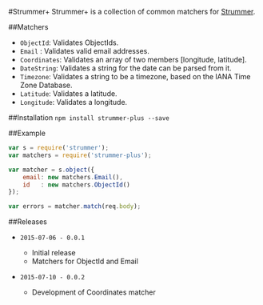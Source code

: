 #Strummer+
Strummer+ is a collection of common matchers for [Strummer](https://github.com/TabDigital/strummer).

##Matchers
- `ObjectId`: Validates ObjectIds.
- `Email`   : Validates valid email addresses.
- `Coordinates`: Validates an array of two members [longitude, latitude].
- `DateString`: Validates a string for the date can be parsed from it.
- `Timezone`: Validates a string to be a timezone, based on the IANA Time Zone Database.
- `Latitude`: Validates a latitude.
- `Longitude`: Validates a longitude.

##Installation
`npm install strummer-plus --save`


##Example
```javascript
var s = require('strummer');
var matchers = require('strummer-plus');

var matcher = s.object({
    email: new matchers.Email(),
    id   : new matchers.ObjectId()
});

var errors = matcher.match(req.body);

```


##Releases
- `2015-07-06 - 0.0.1`
    - Initial release
    - Matchers for ObjectId and Email

- `2015-07-10 - 0.0.2`
    - Development of Coordinates matcher
